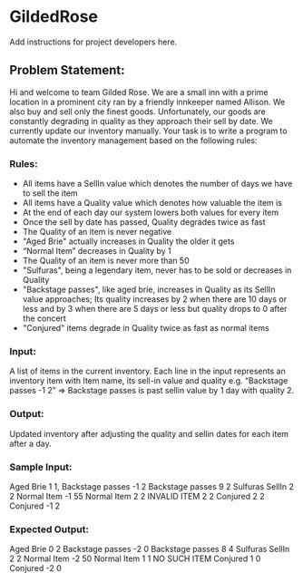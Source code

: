 #  GildedRose

Add instructions for project developers here.

## Problem Statement:
 Hi and welcome to team Gilded Rose. We are a small inn with a prime location in a prominent city ran by a friendly innkeeper named Allison. We also buy and sell only the finest goods. Unfortunately, our goods are constantly degrading in quality as they approach their sell by date. We currently update our inventory manually. Your task is to write a program to automate the inventory management based on the following rules:

### Rules:
- All items have a SellIn value which denotes the number of days we have to sell the
item
- All items have a Quality value which denotes how valuable the item is
- At the end of each day our system lowers both values for every item
- Once the sell by date has passed, Quality degrades twice as fast
- The Quality of an item is never negative
- "Aged Brie" actually increases in Quality the older it gets
- “Normal Item” decreases in Quality by 1
- The Quality of an item is never more than 50
- "Sulfuras", being a legendary item, never has to be sold or decreases in Quality
- "Backstage passes", like aged brie, increases in Quality as its SellIn value
approaches; Its quality increases by 2 when there are 10 days or less and by 3 when
there are 5 days or less but quality drops to 0 after the concert
- "Conjured" items degrade in Quality twice as fast as normal items

### Input:
A list of items in the current inventory. Each line in the input represents an inventory
item with Item name, its sell-in value and quality e.g. “Backstage passes -1 2” => Backstage
passes is past sellin value by 1 day with quality 2.

### Output: 
Updated inventory after adjusting the quality and sellin dates for each item after a
day.

### Sample Input: 
Aged Brie 1 1,
Backstage passes -1 2
Backstage passes 9 2
Sulfuras SellIn 2 2
Normal Item -1 55
Normal Item 2 2
INVALID ITEM 2 2
Conjured 2 2
Conjured -1 2

### Expected Output:
Aged Brie 0 2
Backstage passes -2 0
Backstage passes 8 4
Sulfuras SellIn 2 2
Normal Item -2 50
Normal Item 1 1
NO SUCH ITEM
Conjured 1 0
Conjured -2 0


